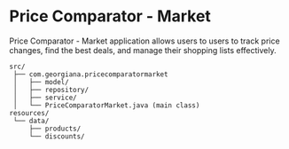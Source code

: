 # Price Comparator - Market
Price Comparator - Market application allows users to users to track price changes, find the best deals, and manage their shopping lists effectively.

```
src/
 ├── com.georgiana.pricecomparatormarket
 │   ├── model/
 │   ├── repository/
 │   ├── service/
 │   └── PriceComparatorMarket.java (main class)
resources/
 └── data/
     ├── products/
     └── discounts/
```
